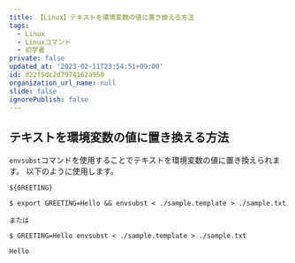 ```yaml
---
title: 【Linux】テキストを環境変数の値に置き換える方法
tags:
  - Linux
  - Linuxコマンド
  - 初学者
private: false
updated_at: '2023-02-11T23:54:51+09:00'
id: d22f5dc2d7974162a950
organization_url_name: null
slide: false
ignorePublish: false
---
```


## テキストを環境変数の値に置き換える方法
`envsubst`コマンドを使用することでテキストを環境変数の値に置き換えられます。
以下のように使用します。

```sample.template
${GREETING}
```
```zsh:ターミナル
$ export GREETING=Hello && envsubst < ./sample.template > ./sample.txt

または

$ GREETING=Hello envsubst < ./sample.template > ./sample.txt

```

```sample.txt
Hello
```

